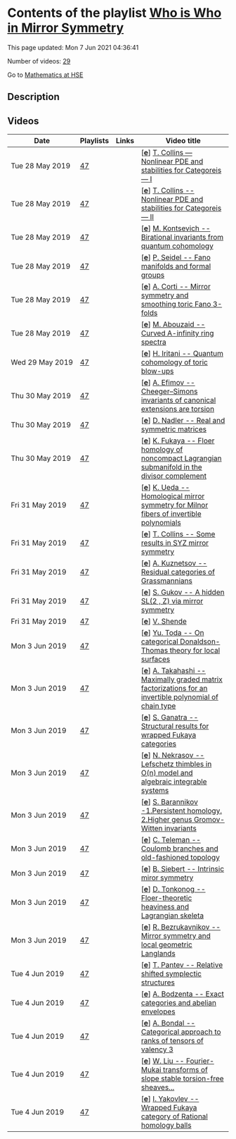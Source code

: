 # Contents of the playlist [Who is Who in Mirror Symmetry](https://www.youtube.com/playlist?list=PLq3E5oubNNoBSdJr_hJdyrEt8DIpz3fLV)

This page updated: Mon 7 Jun 2021 04:36:41

Number of videos: [29](#videos)

Go to [Mathematics at HSE](../README.md)

## Description



## Videos

|Date|Playlists|Links|Video title|
|---|---|---|---|
| Tue&nbsp;28&nbsp;May&nbsp;2019 | [47](../playlists/47 "Who is Who in Mirror Symmetry") |  | [[**e**](https://studio.youtube.com/video/7qF5ru-Uolk/edit "Edit")] [T. Collins — Nonlinear PDE and stabilities for Categoreis — I](https://www.youtube.com/watch?v=7qF5ru-Uolk&list=PLq3E5oubNNoBSdJr_hJdyrEt8DIpz3fLV) |
| Tue&nbsp;28&nbsp;May&nbsp;2019 | [47](../playlists/47 "Who is Who in Mirror Symmetry") |  | [[**e**](https://studio.youtube.com/video/MxxK4nh3FHQ/edit "Edit")] [T. Collins -- Nonlinear PDE and stabilities for Categoreis — II](https://www.youtube.com/watch?v=MxxK4nh3FHQ&list=PLq3E5oubNNoBSdJr_hJdyrEt8DIpz3fLV) |
| Tue&nbsp;28&nbsp;May&nbsp;2019 | [47](../playlists/47 "Who is Who in Mirror Symmetry") |  | [[**e**](https://studio.youtube.com/video/eBUbKAztDOI/edit "Edit")] [M. Kontsevich -- Birational invariants from quantum cohomology](https://www.youtube.com/watch?v=eBUbKAztDOI&list=PLq3E5oubNNoBSdJr_hJdyrEt8DIpz3fLV) |
| Tue&nbsp;28&nbsp;May&nbsp;2019 | [47](../playlists/47 "Who is Who in Mirror Symmetry") |  | [[**e**](https://studio.youtube.com/video/t6ablECqb4U/edit "Edit")] [P. Seidel -- Fano manifolds and formal groups](https://www.youtube.com/watch?v=t6ablECqb4U&list=PLq3E5oubNNoBSdJr_hJdyrEt8DIpz3fLV) |
| Tue&nbsp;28&nbsp;May&nbsp;2019 | [47](../playlists/47 "Who is Who in Mirror Symmetry") |  | [[**e**](https://studio.youtube.com/video/PO74c9oOhAc/edit "Edit")] [A. Corti -- Mirror symmetry and smoothing toric Fano 3-folds](https://www.youtube.com/watch?v=PO74c9oOhAc&list=PLq3E5oubNNoBSdJr_hJdyrEt8DIpz3fLV) |
| Tue&nbsp;28&nbsp;May&nbsp;2019 | [47](../playlists/47 "Who is Who in Mirror Symmetry") |  | [[**e**](https://studio.youtube.com/video/rDbz_DKW02Y/edit "Edit")] [M. Abouzaid -- Curved A-infinity ring spectra](https://www.youtube.com/watch?v=rDbz_DKW02Y&list=PLq3E5oubNNoBSdJr_hJdyrEt8DIpz3fLV) |
| Wed&nbsp;29&nbsp;May&nbsp;2019 | [47](../playlists/47 "Who is Who in Mirror Symmetry") |  | [[**e**](https://studio.youtube.com/video/saervy_pAZ4/edit "Edit")] [H. Iritani -- Quantum cohomology of toric blow-ups](https://www.youtube.com/watch?v=saervy_pAZ4&list=PLq3E5oubNNoBSdJr_hJdyrEt8DIpz3fLV) |
| Thu&nbsp;30&nbsp;May&nbsp;2019 | [47](../playlists/47 "Who is Who in Mirror Symmetry") |  | [[**e**](https://studio.youtube.com/video/vB-nqt-24P8/edit "Edit")] [A. Efimov -- Cheeger–Simons invariants of canonical extensions are torsion](https://www.youtube.com/watch?v=vB-nqt-24P8&list=PLq3E5oubNNoBSdJr_hJdyrEt8DIpz3fLV) |
| Thu&nbsp;30&nbsp;May&nbsp;2019 | [47](../playlists/47 "Who is Who in Mirror Symmetry") |  | [[**e**](https://studio.youtube.com/video/CVIQGfAQmpc/edit "Edit")] [D. Nadler -- Real and symmetric matrices](https://www.youtube.com/watch?v=CVIQGfAQmpc&list=PLq3E5oubNNoBSdJr_hJdyrEt8DIpz3fLV) |
| Thu&nbsp;30&nbsp;May&nbsp;2019 | [47](../playlists/47 "Who is Who in Mirror Symmetry") |  | [[**e**](https://studio.youtube.com/video/cWjsobu98WA/edit "Edit")] [K. Fukaya -- Floer homology of noncompact Lagrangian submanifold in the divisor complement](https://www.youtube.com/watch?v=cWjsobu98WA&list=PLq3E5oubNNoBSdJr_hJdyrEt8DIpz3fLV) |
| Fri&nbsp;31&nbsp;May&nbsp;2019 | [47](../playlists/47 "Who is Who in Mirror Symmetry") |  | [[**e**](https://studio.youtube.com/video/clEwGJd-svU/edit "Edit")] [K. Ueda -- Homological mirror symmetry for Milnor fibers of invertible polynomials](https://www.youtube.com/watch?v=clEwGJd-svU&list=PLq3E5oubNNoBSdJr_hJdyrEt8DIpz3fLV) |
| Fri&nbsp;31&nbsp;May&nbsp;2019 | [47](../playlists/47 "Who is Who in Mirror Symmetry") |  | [[**e**](https://studio.youtube.com/video/liEH-EC2PHo/edit "Edit")] [T. Collins -- Some results in SYZ mirror symmetry](https://www.youtube.com/watch?v=liEH-EC2PHo&list=PLq3E5oubNNoBSdJr_hJdyrEt8DIpz3fLV) |
| Fri&nbsp;31&nbsp;May&nbsp;2019 | [47](../playlists/47 "Who is Who in Mirror Symmetry") |  | [[**e**](https://studio.youtube.com/video/nCqsZaxn_JQ/edit "Edit")] [A. Kuznetsov -- Residual categories of Grassmannians](https://www.youtube.com/watch?v=nCqsZaxn_JQ&list=PLq3E5oubNNoBSdJr_hJdyrEt8DIpz3fLV) |
| Fri&nbsp;31&nbsp;May&nbsp;2019 | [47](../playlists/47 "Who is Who in Mirror Symmetry") |  | [[**e**](https://studio.youtube.com/video/BB0gURmc52o/edit "Edit")] [S. Gukov -- A hidden  SL(2 , Z)  via mirror symmetry](https://www.youtube.com/watch?v=BB0gURmc52o&list=PLq3E5oubNNoBSdJr_hJdyrEt8DIpz3fLV) |
| Fri&nbsp;31&nbsp;May&nbsp;2019 | [47](../playlists/47 "Who is Who in Mirror Symmetry") |  | [[**e**](https://studio.youtube.com/video/nsYA12LkOME/edit "Edit")] [V. Shende](https://www.youtube.com/watch?v=nsYA12LkOME&list=PLq3E5oubNNoBSdJr_hJdyrEt8DIpz3fLV) |
| Mon&nbsp;3&nbsp;Jun&nbsp;2019 | [47](../playlists/47 "Who is Who in Mirror Symmetry") |  | [[**e**](https://studio.youtube.com/video/vh97U8rLXI4/edit "Edit")] [Yu. Toda -- On categorical Donaldson-Thomas theory for local surfaces](https://www.youtube.com/watch?v=vh97U8rLXI4&list=PLq3E5oubNNoBSdJr_hJdyrEt8DIpz3fLV) |
| Mon&nbsp;3&nbsp;Jun&nbsp;2019 | [47](../playlists/47 "Who is Who in Mirror Symmetry") |  | [[**e**](https://studio.youtube.com/video/FSsC0puvEkU/edit "Edit")] [A. Takahashi -- Maximally graded matrix factorizations for an invertible polynomial of chain type](https://www.youtube.com/watch?v=FSsC0puvEkU&list=PLq3E5oubNNoBSdJr_hJdyrEt8DIpz3fLV) |
| Mon&nbsp;3&nbsp;Jun&nbsp;2019 | [47](../playlists/47 "Who is Who in Mirror Symmetry") |  | [[**e**](https://studio.youtube.com/video/p4JxHjTVCLc/edit "Edit")] [S. Ganatra -- Structural results for wrapped Fukaya categories](https://www.youtube.com/watch?v=p4JxHjTVCLc&list=PLq3E5oubNNoBSdJr_hJdyrEt8DIpz3fLV) |
| Mon&nbsp;3&nbsp;Jun&nbsp;2019 | [47](../playlists/47 "Who is Who in Mirror Symmetry") |  | [[**e**](https://studio.youtube.com/video/9FCW--ZiLeI/edit "Edit")] [N. Nekrasov -- Lefschetz thimbles in O(n) model and algebraic integrable systems](https://www.youtube.com/watch?v=9FCW--ZiLeI&list=PLq3E5oubNNoBSdJr_hJdyrEt8DIpz3fLV) |
| Mon&nbsp;3&nbsp;Jun&nbsp;2019 | [47](../playlists/47 "Who is Who in Mirror Symmetry") |  | [[**e**](https://studio.youtube.com/video/AwX5CzxBSsA/edit "Edit")] [S. Barannikov -1.Persistent homology. 2.Higher genus Gromov-Witten invariants](https://www.youtube.com/watch?v=AwX5CzxBSsA&list=PLq3E5oubNNoBSdJr_hJdyrEt8DIpz3fLV "First part: Invariants of Morse complexes and persistent homology.(20min) Second part: Higher genus GW: associative algebra Q(N) and the total generating function for psi-classes and their products") |
| Mon&nbsp;3&nbsp;Jun&nbsp;2019 | [47](../playlists/47 "Who is Who in Mirror Symmetry") |  | [[**e**](https://studio.youtube.com/video/7EjczcrUOhU/edit "Edit")] [C. Teleman -- Coulomb branches and old-fashioned topology](https://www.youtube.com/watch?v=7EjczcrUOhU&list=PLq3E5oubNNoBSdJr_hJdyrEt8DIpz3fLV) |
| Mon&nbsp;3&nbsp;Jun&nbsp;2019 | [47](../playlists/47 "Who is Who in Mirror Symmetry") |  | [[**e**](https://studio.youtube.com/video/l5WQZRLwb-s/edit "Edit")] [B. Siebert -- Intrinsic miror symmetry](https://www.youtube.com/watch?v=l5WQZRLwb-s&list=PLq3E5oubNNoBSdJr_hJdyrEt8DIpz3fLV) |
| Mon&nbsp;3&nbsp;Jun&nbsp;2019 | [47](../playlists/47 "Who is Who in Mirror Symmetry") |  | [[**e**](https://studio.youtube.com/video/xmWQLrRN9x4/edit "Edit")] [D. Tonkonog -- Floer-theoretic heaviness and Lagrangian skeleta](https://www.youtube.com/watch?v=xmWQLrRN9x4&list=PLq3E5oubNNoBSdJr_hJdyrEt8DIpz3fLV) |
| Mon&nbsp;3&nbsp;Jun&nbsp;2019 | [47](../playlists/47 "Who is Who in Mirror Symmetry") |  | [[**e**](https://studio.youtube.com/video/YflYq1rdD78/edit "Edit")] [R. Bezrukavnikov -- Mirror symmetry and local geometric Langlands](https://www.youtube.com/watch?v=YflYq1rdD78&list=PLq3E5oubNNoBSdJr_hJdyrEt8DIpz3fLV) |
| Tue&nbsp;4&nbsp;Jun&nbsp;2019 | [47](../playlists/47 "Who is Who in Mirror Symmetry") |  | [[**e**](https://studio.youtube.com/video/alJ5Ws5NM5w/edit "Edit")] [T. Pantev -- Relative shifted symplectic structures](https://www.youtube.com/watch?v=alJ5Ws5NM5w&list=PLq3E5oubNNoBSdJr_hJdyrEt8DIpz3fLV) |
| Tue&nbsp;4&nbsp;Jun&nbsp;2019 | [47](../playlists/47 "Who is Who in Mirror Symmetry") |  | [[**e**](https://studio.youtube.com/video/CBZ9SfZ0ngE/edit "Edit")] [A. Bodzenta -- Exact categories and abelian envelopes](https://www.youtube.com/watch?v=CBZ9SfZ0ngE&list=PLq3E5oubNNoBSdJr_hJdyrEt8DIpz3fLV) |
| Tue&nbsp;4&nbsp;Jun&nbsp;2019 | [47](../playlists/47 "Who is Who in Mirror Symmetry") |  | [[**e**](https://studio.youtube.com/video/8EEXpmvcB0A/edit "Edit")] [A. Bondal -- Categorical approach to ranks of tensors of valency 3](https://www.youtube.com/watch?v=8EEXpmvcB0A&list=PLq3E5oubNNoBSdJr_hJdyrEt8DIpz3fLV) |
| Tue&nbsp;4&nbsp;Jun&nbsp;2019 | [47](../playlists/47 "Who is Who in Mirror Symmetry") |  | [[**e**](https://studio.youtube.com/video/xGopibMJANg/edit "Edit")] [W. Liu -- Fourier-Mukai transforms of slope stable torsion-free sheaves...](https://www.youtube.com/watch?v=xGopibMJANg&list=PLq3E5oubNNoBSdJr_hJdyrEt8DIpz3fLV) |
| Tue&nbsp;4&nbsp;Jun&nbsp;2019 | [47](../playlists/47 "Who is Who in Mirror Symmetry") |  | [[**e**](https://studio.youtube.com/video/ulnmCQ72qQg/edit "Edit")] [I. Yakovlev -- Wrapped Fukaya category of Rational homology balls](https://www.youtube.com/watch?v=ulnmCQ72qQg&list=PLq3E5oubNNoBSdJr_hJdyrEt8DIpz3fLV) |
